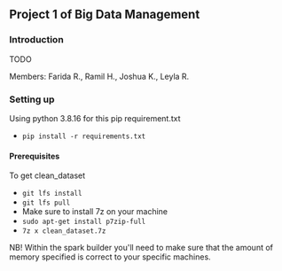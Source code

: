 ## Project 1 of Big Data Management

### Introduction

TODO

Members: Farida R., Ramil H., Joshua K., Leyla R.

### Setting up
Using python 3.8.16 for this pip requirement.txt 
- `pip install -r requirements.txt`


#### Prerequisites

To get clean_dataset 
- `git lfs install`
- `git lfs pull`
- Make sure to install 7z on your machine
- `sudo apt-get install p7zip-full`
- `7z x clean_dataset.7z`

NB! Within the spark builder you'll need to make sure that the amount of memory specified is correct to your specific machines.
